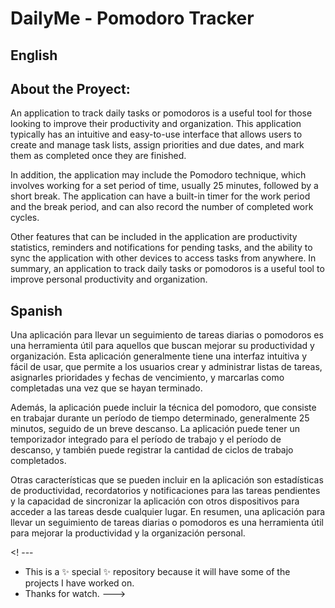 # DailyMe - Pomodoro Tracker

## English
<p>
<h2>About the Proyect: </h2>
An application to track daily tasks or pomodoros is a useful tool for those looking to improve their productivity and organization. This application typically has an intuitive and easy-to-use interface that allows users to create and manage task lists, assign priorities and due dates, and mark them as completed once they are finished.

In addition, the application may include the Pomodoro technique, which involves working for a set period of time, usually 25 minutes, followed by a short break. The application can have a built-in timer for the work period and the break period, and can also record the number of completed work cycles.

Other features that can be included in the application are productivity statistics, reminders and notifications for pending tasks, and the ability to sync the application with other devices to access tasks from anywhere. In summary, an application to track daily tasks or pomodoros is a useful tool to improve personal productivity and organization.
</p>

## Spanish
<p>
Una aplicación para llevar un seguimiento de tareas diarias o pomodoros es una herramienta útil para aquellos que buscan mejorar su productividad y organización. Esta aplicación generalmente tiene una interfaz intuitiva y fácil de usar, que permite a los usuarios crear y administrar listas de tareas, asignarles prioridades y fechas de vencimiento, y marcarlas como completadas una vez que se hayan terminado.

Además, la aplicación puede incluir la técnica del pomodoro, que consiste en trabajar durante un período de tiempo determinado, generalmente 25 minutos, seguido de un breve descanso. La aplicación puede tener un temporizador integrado para el período de trabajo y el período de descanso, y también puede registrar la cantidad de ciclos de trabajo completados.

Otras características que se pueden incluir en la aplicación son estadísticas de productividad, recordatorios y notificaciones para las tareas pendientes y la capacidad de sincronizar la aplicación con otros dispositivos para acceder a las tareas desde cualquier lugar. En resumen, una aplicación para llevar un seguimiento de tareas diarias o pomodoros es una herramienta útil para mejorar la productividad y la organización personal.
</p>

<! ---
- This is a ✨ special ✨ repository because it will have some of the projects I have worked on.
- Thanks for watch.
--->
